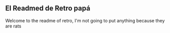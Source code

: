 ## El Readmed de Retro papá

Welcome to the readme of retro, I'm not going to put anything because they are rats
